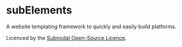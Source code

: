 # subElements
A website templating framework to quickly and easily build platforms.

Licenced by the [Subnodal Open-Source Licence](LICENCE.md).
